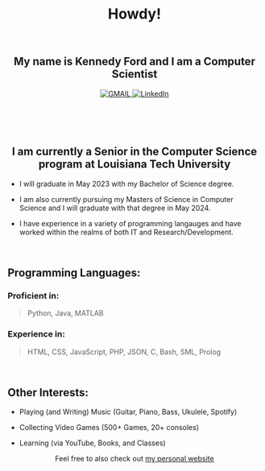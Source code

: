 <h1 align="center">Howdy!</h1>
<br>

<h2 align="center">My name is Kennedy Ford and I am a Computer Scientist</h2>

<p align="center">
  <a href="https://mail.google.com/mail/u/0/?view=cm&fs=1&to=knf010@latech.edu&tf=1">
      <img alt="GMAIL" src="https://img.shields.io/badge/Email-Contact-darkred?style=for-the-badge&logo=gmail&labelColor=grey&logoColor=white" />
    </a>
 <a href="https://www.linkedin.com/in/kennedy-ford-0567ba205">
      <img alt="LinkedIn" src="https://img.shields.io/badge/LinkedIn-Connect-Blue?style=for-the-badge&logo=LinkedIn" />
    </a>

</p>

<br><br><br>

<h2 align="center">I am currently a Senior in the Computer Science program at Louisiana Tech University</h2>

  - I will graduate in May 2023 with my Bachelor of Science degree.
  
  - I am also currently pursuing my Masters of Science in Computer Science and I will graduate with that degree in May 2024.
  
  - I have experience in a variety of programming langauges and have worked within the realms of both IT and Research/Development.
  
<br>

## Programming Languages:

### Proficient in:
  > Python, Java, MATLAB

### Experience in:
  > HTML, CSS, JavaScript, PHP, JSON, C, Bash, SML, Prolog

<br>

## Other Interests:
  - Playing (and Writing) Music (Guitar, Piano, Bass, Ukulele, Spotify)
 
  - Collecting Video Games (500+ Games, 20+ consoles)

  - Learning (via YouTube, Books, and Classes)


<p align="center"> Feel free to also check out <a href="kennedyford.xyz">my personal website</a>
